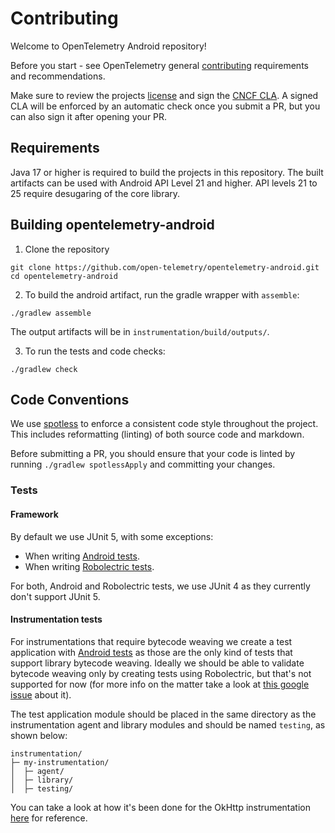 # Contributing

Welcome to OpenTelemetry Android repository!

Before you start - see OpenTelemetry general
[contributing](https://github.com/open-telemetry/community/blob/main/CONTRIBUTING.md)
requirements and recommendations.

Make sure to review the projects [license](LICENSE) and sign the
[CNCF CLA](https://identity.linuxfoundation.org/projects/cncf). A signed CLA will be enforced by an
automatic check once you submit a PR, but you can also sign it after opening your PR.

## Requirements

Java 17 or higher is required to build the projects in this repository.
The built artifacts can be used with Android API Level 21 and higher.
API levels 21 to 25 require desugaring of the core library.

## Building opentelemetry-android

1. Clone the repository

```
git clone https://github.com/open-telemetry/opentelemetry-android.git
cd opentelemetry-android
```

2. To build the android artifact, run the gradle wrapper with `assemble`:

```
./gradlew assemble
```

The output artifacts will be in `instrumentation/build/outputs/`.

3. To run the tests and code checks:

```
./gradlew check
```

## Code Conventions

We use [spotless](https://github.com/diffplug/spotless) to enforce a consistent code style
throughout the project. This includes reformatting (linting) of both source code and markdown.

Before submitting a PR, you should ensure that your code is linted by
running `./gradlew spotlessApply` and committing your changes.

### Tests

#### Framework

By default we use JUnit 5, with some exceptions:

- When writing [Android tests](https://developer.android.com/training/testing/instrumented-tests).
- When writing [Robolectric tests](https://robolectric.org/).

For both, Android and Robolectric tests, we use JUnit 4 as they currently don't support JUnit 5.

#### Instrumentation tests

For instrumentations that require bytecode weaving we create a test application
with [Android tests](https://developer.android.com/training/testing/instrumented-tests) as those are
the only kind of tests that
support library bytecode weaving. Ideally we should be able to validate bytecode weaving only by
creating tests using Robolectric, but that's not supported for now (for more info on the matter take
a look at [this google issue](https://issuetracker.google.com/issues/249940660) about it).

The test application module should be placed in the same directory as the instrumentation agent and
library modules and should be named `testing`, as shown below:

```text
instrumentation/
├─ my-instrumentation/
│  ├─ agent/
│  ├─ library/
│  ├─ testing/
```

You can take a look at how it's been done for the OkHttp
instrumentation [here](./instrumentation/okhttp/okhttp-3.0) for reference.
